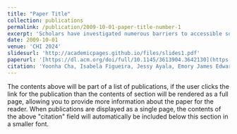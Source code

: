 ```yaml
---
title: "Paper Title"
collection: publications
permalink: /publication/2009-10-01-paper-title-number-1
excerpt: 'Scholars have investigated numerous barriers to accessible software development tools and processes for Blind and Low Vision (BLV) developers. However, the research community has yet to study the accessibility of software development meetings, which are known to play a crucial role in software development practice. We conducted semi-structured interviews with 26 BLV software professionals about software development meeting accessibility. We found four key themes related to in-person and remote software development meetings: (1) participants observed that certain meeting activities and software tools used in meetings were inaccessible, (2) participants performed additional labor in order to make meetings accessible, (3) participants avoided disclosing their disability during meetings due to fear of career repercussions, (4) participants suggested technical, social and organizational solutions for accessible meetings, including developing their own solutions. We suggest recommendations and design implications for future accessible software development meetings including technical and policy-driven solutions.'
date: 2009-10-01
venue: 'CHI 2024'
slidesurl: 'http://academicpages.github.io/files/slides1.pdf'
paperurl: '[https://dl.acm.org/doi/full/10.1145/3613904.3642130](https://dl.acm.org/doi/full/10.1145/3613904.3642130)'
citation: 'Yoonha Cha, Isabela Figueira, Jessy Ayala, Emory James Edwards, Joshua Garcia, André van der Hoek, and Stacy Marie Branham. 2024. "Do You Want Me to Participate or Not?": Investigating the Accessibility of Software Development Meetings for Blind and Low Vision Professionals. In Proceedings of the 2024 CHI Conference on Human Factors in Computing Systems (CHI '24). Association for Computing Machinery, New York, NY, USA, Article 933, 1–17. https://doi.org/10.1145/3613904.3642130'
---
```


The contents above will be part of a list of publications, if the user clicks the link for the publication than the contents of section will be rendered as a full page, allowing you to provide more information about the paper for the reader. When publications are displayed as a single page, the contents of the above "citation" field will automatically be included below this section in a smaller font.
